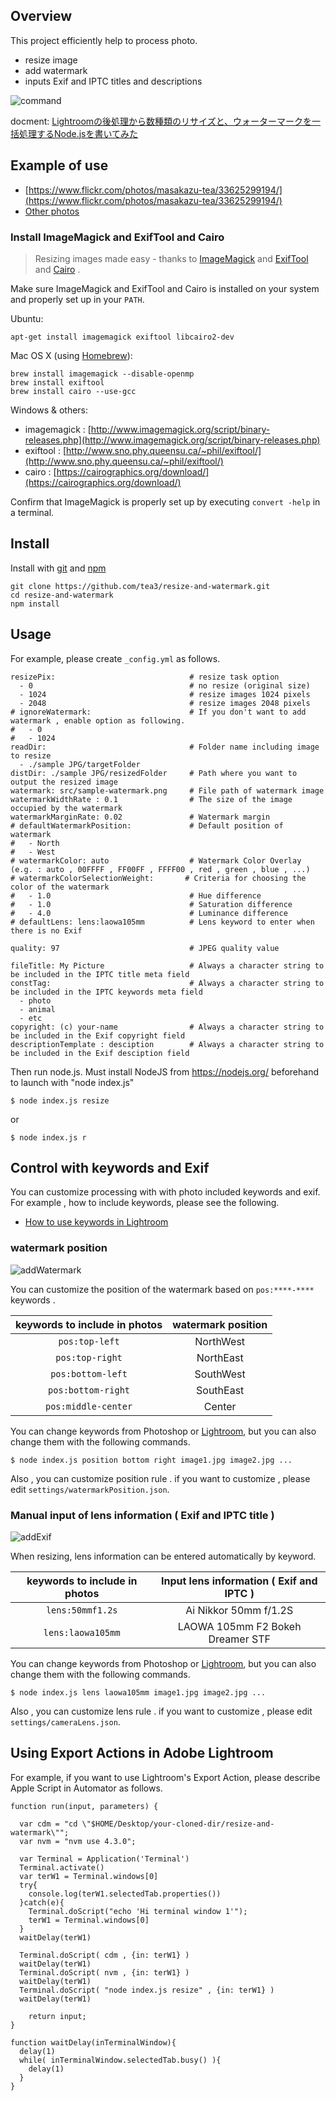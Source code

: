 ## Overview

This project efficiently help to process photo.

- resize image
- add watermark
- inputs Exif and IPTC titles and descriptions

![command](src/command.png)

docment: [Lightroomの後処理から数種類のリサイズと、ウォーターマークを一括処理するNode.jsを書いてみた](https://tea3.github.io/p/17/lightroom-resize-and-watermark-nodejs)

## Example of use

- [https://www.flickr.com/photos/masakazu-tea/33625299194/](https://www.flickr.com/photos/masakazu-tea/33625299194/)
- [Other photos](https://www.flickr.com/photos/tags/tea81p)


### Install ImageMagick and ExifTool and Cairo

> Resizing images made easy - thanks to [ImageMagick](http://www.imagemagick.org/) and [ExifTool](http://www.sno.phy.queensu.ca/~phil/exiftool/) and [Cairo](https://cairographics.org/) .

Make sure ImageMagick and ExifTool and Cairo is installed on your system and properly set up in your `PATH`.

Ubuntu:

```shell
apt-get install imagemagick exiftool libcairo2-dev
```

Mac OS X (using [Homebrew](http://brew.sh/)):

```shell
brew install imagemagick --disable-openmp
brew install exiftool
brew install cairo --use-gcc
```

Windows & others:

- imagemagick : [http://www.imagemagick.org/script/binary-releases.php](http://www.imagemagick.org/script/binary-releases.php)
- exiftool : [http://www.sno.phy.queensu.ca/~phil/exiftool/](http://www.sno.phy.queensu.ca/~phil/exiftool/)
- cairo : [https://cairographics.org/download/](https://cairographics.org/download/)

Confirm that ImageMagick is properly set up by executing `convert -help` in a terminal.


## Install

Install with [git](https://git-scm.com/) and [npm](https://docs.npmjs.com/getting-started/installing-node)

```
git clone https://github.com/tea3/resize-and-watermark.git
cd resize-and-watermark
npm install
```

## Usage

For example, please create `_config.yml` as follows.

```
resizePix:                              # resize task option
  - 0                                   # no resize (original size)
  - 1024                                # resize images 1024 pixels
  - 2048                                # resize images 2048 pixels
# ignoreWatermark:                      # If you don't want to add watermark , enable option as following.
#   - 0
#   - 1024
readDir:                                # Folder name including image to resize
  - ./sample JPG/targetFolder
distDir: ./sample JPG/resizedFolder     # Path where you want to output the resized image
watermark: src/sample-watermark.png     # File path of watermark image
watermarkWidthRate : 0.1                # The size of the image occupied by the watermark
watermarkMarginRate: 0.02               # Watermark margin
# defaultWatermarkPosition:             # Default position of watermark
#   - North
#   - West
# watermarkColor: auto                  # Watermark Color Overlay (e.g. : auto , 00FFFF , FF00FF , FFFF00 , red , green , blue , ...)
# watermarkColorSelectionWeight:       # Criteria for choosing the color of the watermark
#   - 1.0                               # Hue difference
#   - 1.0                               # Saturation difference
#   - 4.0                               # Luminance difference
# defaultLens: lens:laowa105mm          # Lens keyword to enter when there is no Exif

quality: 97                             # JPEG quality value

fileTitle: My Picture                   # Always a character string to be included in the IPTC title meta field
constTag:                               # Always a character string to be included in the IPTC keywords meta field
  - photo
  - animal
  - etc
copyright: (c) your-name                # Always a character string to be included in the Exif copyright field
descriptionTemplate : desciption        # Always a character string to be included in the Exif desciption field
```

Then run node.js. Must install NodeJS from https://nodejs.org/ beforehand to launch with "node index.js"

```
$ node index.js resize
```

or

```
$ node index.js r
```

## Control with keywords and Exif

You can customize processing with with photo included keywords and exif. For example , how to include keywords, please see the following.

- [How to use keywords in Lightroom](https://helpx.adobe.com/lightroom/help/keywords.html)

### watermark position

![addWatermark](src/watermark.jpg)

You can customize the position of the watermark based on `pos:****-****` keywords .

| keywords to include in photos | watermark position |
| :---: | :---: |
| `pos:top-left` | NorthWest |
| `pos:top-right` | NorthEast |
| `pos:bottom-left` | SouthWest |
| `pos:bottom-right` | SouthEast |
| `pos:middle-center` | Center |

You can change keywords from Photoshop or [Lightroom]((https://helpx.adobe.com/lightroom/help/keywords.html)), but you can also change them with the following commands.

```
$ node index.js position bottom right image1.jpg image2.jpg ...
```


Also , you can customize position rule . if you want to customize , please edit `settings/watermarkPosition.json`.


### Manual input of lens information ( Exif and IPTC title )

![addExif](src/exif.jpg)

When resizing, lens information can be entered automatically by keyword.

| keywords to include in photos | Input lens information ( Exif and IPTC ) |
| :---: | :---: |
| `lens:50mmf1.2s` | Ai Nikkor 50mm f/1.2S |
| `lens:laowa105mm` | LAOWA 105mm F2 Bokeh Dreamer STF |

You can change keywords from Photoshop or [Lightroom]((https://helpx.adobe.com/lightroom/help/keywords.html)), but you can also change them with the following commands.

```
$ node index.js lens laowa105mm image1.jpg image2.jpg ...
```


 Also , you can customize lens rule . if you want to customize , please edit `settings/cameraLens.json`.


## Using Export Actions in Adobe Lightroom

For example, if you want to use Lightroom's Export Action, please describe Apple Script in Automator as follows.

```
function run(input, parameters) {
  
  var cdm = "cd \"$HOME/Desktop/your-cloned-dir/resize-and-watermark\"";
  var nvm = "nvm use 4.3.0";

  var Terminal = Application('Terminal')
  Terminal.activate()
  var terW1 = Terminal.windows[0]
  try{
    console.log(terW1.selectedTab.properties())
  }catch(e){
    Terminal.doScript("echo 'Hi terminal window 1'");
    terW1 = Terminal.windows[0]
  }
  waitDelay(terW1)

  Terminal.doScript( cdm , {in: terW1} )
  waitDelay(terW1)
  Terminal.doScript( nvm , {in: terW1} )
  waitDelay(terW1)
  Terminal.doScript( "node index.js resize" , {in: terW1} )
  waitDelay(terW1)
  
    return input;
}

function waitDelay(inTerminalWindow){
  delay(1)
  while( inTerminalWindow.selectedTab.busy() ){
    delay(1)
  }
}
```